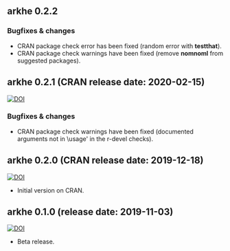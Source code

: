 ## arkhe 0.2.2
### Bugfixes & changes
* CRAN package check error has been fixed (random error with **testthat**).
* CRAN package check warnings have been fixed (remove **nomnoml** from suggested packages).

## arkhe 0.2.1 (CRAN release date: 2020-02-15)
[![DOI](https://zenodo.org/badge/DOI/10.5281/zenodo.3668868.svg)](https://doi.org/10.5281/zenodo.3668868)

### Bugfixes & changes
* CRAN package check warnings have been fixed (documented arguments not in \usage' in the r-devel checks).

## arkhe 0.2.0 (CRAN release date: 2019-12-18)
[![DOI](https://zenodo.org/badge/DOI/10.5281/zenodo.3583089.svg)](https://doi.org/10.5281/zenodo.3583089)

* Initial version on CRAN.

## arkhe 0.1.0 (release date: 2019-11-03)
[![DOI](https://zenodo.org/badge/DOI/10.5281/zenodo.3526660.svg)](https://doi.org/10.5281/zenodo.3526660)

* Beta release.
